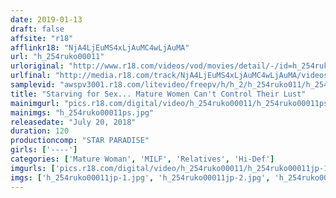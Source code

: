 ```yaml
---
date: 2019-01-13
draft: false
affsite: "r18"
afflinkr18: "NjA4LjEuMS4xLjAuMC4wLjAuMA"
url: "h_254ruko00011"
urloriginal: "http://www.r18.com/videos/vod/movies/detail/-/id=h_254ruko00011"
urlfinal: "http://media.r18.com/track/NjA4LjEuMS4xLjAuMC4wLjAuMA/videos/vod/movies/detail/-/id=h_254ruko00011"
samplevid: "awspv3001.r18.com/litevideo/freepv/h/h_2/h_254ruko011/h_254ruko011_dmb_w.mp4"
title: "Starving for Sex... Mature Women Can't Control Their Lust"
mainimgurl: "pics.r18.com/digital/video/h_254ruko00011/h_254ruko00011ps.jpg"
mainimgs: "h_254ruko00011ps.jpg"
releasedate: "July 20, 2018"
duration: 120
productioncomp: "STAR PARADISE"
girls: ['----']
categories: ['Mature Woman', 'MILF', 'Relatives', 'Hi-Def']
imgurls: ['pics.r18.com/digital/video/h_254ruko00011/h_254ruko00011jp-1.jpg', 'pics.r18.com/digital/video/h_254ruko00011/h_254ruko00011jp-2.jpg', 'pics.r18.com/digital/video/h_254ruko00011/h_254ruko00011jp-3.jpg', 'pics.r18.com/digital/video/h_254ruko00011/h_254ruko00011jp-4.jpg', 'pics.r18.com/digital/video/h_254ruko00011/h_254ruko00011jp-5.jpg', 'pics.r18.com/digital/video/h_254ruko00011/h_254ruko00011jp-6.jpg', 'pics.r18.com/digital/video/h_254ruko00011/h_254ruko00011jp-7.jpg', 'pics.r18.com/digital/video/h_254ruko00011/h_254ruko00011jp-8.jpg', 'pics.r18.com/digital/video/h_254ruko00011/h_254ruko00011jp-9.jpg', 'pics.r18.com/digital/video/h_254ruko00011/h_254ruko00011jp-10.jpg', 'pics.r18.com/digital/video/h_254ruko00011/h_254ruko00011jp-11.jpg', 'pics.r18.com/digital/video/h_254ruko00011/h_254ruko00011jp-12.jpg', 'pics.r18.com/digital/video/h_254ruko00011/h_254ruko00011jp-13.jpg', 'pics.r18.com/digital/video/h_254ruko00011/h_254ruko00011jp-14.jpg', 'pics.r18.com/digital/video/h_254ruko00011/h_254ruko00011jp-15.jpg', 'pics.r18.com/digital/video/h_254ruko00011/h_254ruko00011jp-16.jpg', 'pics.r18.com/digital/video/h_254ruko00011/h_254ruko00011jp-17.jpg', 'pics.r18.com/digital/video/h_254ruko00011/h_254ruko00011jp-18.jpg', 'pics.r18.com/digital/video/h_254ruko00011/h_254ruko00011jp-19.jpg', 'pics.r18.com/digital/video/h_254ruko00011/h_254ruko00011jp-20.jpg']
imgs: ['h_254ruko00011jp-1.jpg', 'h_254ruko00011jp-2.jpg', 'h_254ruko00011jp-3.jpg', 'h_254ruko00011jp-4.jpg', 'h_254ruko00011jp-5.jpg', 'h_254ruko00011jp-6.jpg', 'h_254ruko00011jp-7.jpg', 'h_254ruko00011jp-8.jpg', 'h_254ruko00011jp-9.jpg', 'h_254ruko00011jp-10.jpg', 'h_254ruko00011jp-11.jpg', 'h_254ruko00011jp-12.jpg', 'h_254ruko00011jp-13.jpg', 'h_254ruko00011jp-14.jpg', 'h_254ruko00011jp-15.jpg', 'h_254ruko00011jp-16.jpg', 'h_254ruko00011jp-17.jpg', 'h_254ruko00011jp-18.jpg', 'h_254ruko00011jp-19.jpg', 'h_254ruko00011jp-20.jpg']
---
```

